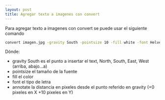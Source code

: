 ```yaml
---
layout: post
title: Agregar texto a imagenes con convert 
---
```

Para agregar texto a imagenes con convert se puede usar el siguiente comando

```bash
convert imagen.jpg -gravity South -pointsize 10 -fill white -font Helvetica -annotate +0+10 'Mi texto en imagen' imagen2.jpg
```
Dónde: 

- gravity South es el punto a insertar el text, North, South, East, West (arriba, abajo...a)
- pointsize el tamaño de la fuente
- fill el color
- font el tipo de letra
- annotate la distancia en pixeles desde el punto referido en gravity (+0 pixeles en X +10 pixeles en Y)

